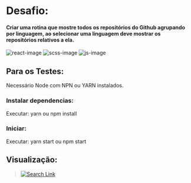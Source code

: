 # Desafio:

#### Criar uma rotina que mostre todos os repositórios do Github agrupando por linguagem, ao selecionar uma linguagem deve mostrar os repositórios relativos a ela.

![react-image]
![scss-image] 
![js-image] 




## Para os Testes:
Necessário Node com NPN ou YARN instalados.


### Instalar dependencias:
Executar: yarn ou npm install

### Iniciar:
Executar: yarn start ou npm start


## Visualização:
> [![Search Link][search-home]][home-url]

[search-home]: https://img.shields.io/badge/-home-blue?style=for-the-badge
[home-url]: https://search-repos.vercel.app/


[react-image]: https://img.shields.io/badge/-react-5CD6F1
[scss-image]: https://img.shields.io/badge/-sass-C85D93
[js-image]: https://img.shields.io/badge/-JS-yellow?style=flat
